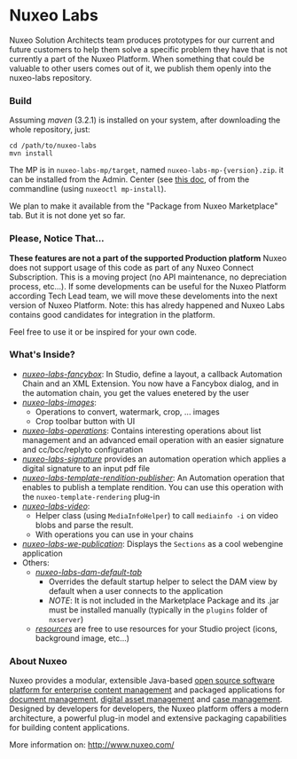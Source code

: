 Nuxeo Labs
===================

Nuxeo Solution Architects team produces prototypes for our current and future customers to help them solve a specific problem they have that is not currently a part of the Nuxeo Platform. When something that could be valuable to other users comes out of it, we publish them openly into the nuxeo-labs repository.

### Build

Assuming *maven* (3.2.1) is installed on your system, after downloading the whole repository, just:

```
cd /path/to/nuxeo-labs
mvn install
```

The MP is in `nuxeo-labs-mp/target`, named `nuxeo-labs-mp-{version}.zip`. it can be installed from the Admin. Center (see [this doc](http://doc.nuxeo.com/display/ADMINDOC/Installing+a+new+package+on+your+instance#InstallingaNewPackageonYourInstance-OfflineInstallation), of from the commandline (using `nuxeoctl mp-install`).

We plan to make it available from the "Package from Nuxeo Marketplace" tab. But it is not done yet so far.


### Please, Notice That...

**These features are not a part of the supported Production platform** Nuxeo does not support usage of this code as part of any Nuxeo Connect Subscription. This is a moving project (no API maintenance, no depreciation process, etc...). If some developments can be useful for the Nuxeo Platform according Tech Lead team, we will move these develoments into the next version of Nuxeo Platform. Note: this has alredy happened and Nuxeo Labs contains good candidates for integration in the platform.

Feel free to use it or be inspired for your own code.

### What's Inside?

* [_nuxeo-labs-fancybox_](https://github.com/nuxeo/nuxeo-labs/tree/master/nuxeo-labs-fancybox): In Studio, define a layout, a callback Automation Chain and an XML Extension. You now have a Fancybox dialog, and in the automation chain, you get the values enetered by the user
* [_nuxeo-labs-images_](https://github.com/nuxeo/nuxeo-labs/tree/master/nuxeo-labs-images):
  * Operations to convert, watermark, crop, ... images
  * Crop toolbar button with UI
* [_nuxeo-labs-operations_](https://github.com/nuxeo/nuxeo-labs/tree/master/nuxeo-labs-operations): Contains interesting operations about list management and an advanced email operation with an easier signature and cc/bcc/replyto configuration
* [_nuxeo-labs-signature_](https://github.com/nuxeo/nuxeo-labs/tree/master/nuxeo-labs-signature) provides an automation operation which applies a digital signature to an input pdf file
* [_nuxeo-labs-template-rendition-publisher_](https://github.com/nuxeo/nuxeo-labs/tree/master/nuxeo-labs-template-rendition-publisher): An Automation operation that enables to publish a template rendition. You can use this operation with the `nuxeo-template-rendering` plug-in
* [_nuxeo-labs-video_](https://github.com/nuxeo/nuxeo-labs/tree/master/nuxeo-labs-video):
  * Helper class (using `MediaInfoHelper`) to call `mediainfo -i` on video blobs and parse the result.
  * With operations you can use in your chains
* [_nuxeo-labs-we-publication_](https://github.com/nuxeo/nuxeo-labs/tree/master/nuxeo-labs-we-publication): Displays the `Sections` as a cool webengine application
* Others:
  * [_nuxeo-labs-dam-default-tab_](https://github.com/nuxeo/nuxeo-labs/tree/master/nuxeo-labs-dam-default-tab)
    *  Overrides the default startup helper to select the DAM view by default when a user connects to the application
    *  *NOTE*: It is not included in the Marketplace Package and its .jar must be installed manually (typically in the `plugins` folder of `nxserver`)
  * [_resources_](https://github.com/nuxeo/nuxeo-labs/tree/master/resources) are free to use resources for your Studio project (icons, background image, etc...)

### About Nuxeo

Nuxeo provides a modular, extensible Java-based [open source software platform for enterprise content management](http://www.nuxeo.com/en/products/ep) and packaged applications for [document management](http://www.nuxeo.com/en/products/document-management), [digital asset management](http://www.nuxeo.com/en/products/dam) and [case management](http://www.nuxeo.com/en/products/case-management). Designed by developers for developers, the Nuxeo platform offers a modern architecture, a powerful plug-in model and extensive packaging capabilities for building content applications.

More information on: <http://www.nuxeo.com/>
